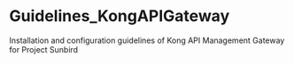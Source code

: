 # Guidelines_KongAPIGateway
Installation and configuration guidelines of Kong API Management Gateway for Project Sunbird 
